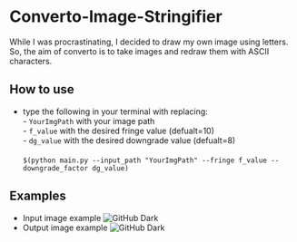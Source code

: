 # Converto-Image-Stringifier
While I was procrastinating, I decided to draw my own image using letters. So, the aim of converto is to take images and redraw them with ASCII characters.

## How to use
* type the following in your terminal with replacing:<br />
        - ```YourImgPath``` with your image path<br />
        - ```f_value``` with the desired fringe value (defualt=10)<br />
        - ```dg_value``` with the desired downgrade value (defualt=8)<br />
     <br />
 ```$(python main.py --input_path "YourImgPath" --fringe f_value --downgrade_factor dg_value) ``` 
  

## Examples
* Input image example
![GitHub Dark](https://github.com/ahmedsalahacc/Converto-Image-Stringifier/blob/main/static/me1.png?raw=true)
* Output image example
![GitHub Dark](https://github.com/ahmedsalahacc/Converto-Image-Stringifier/blob/main/static/Capture.PNG?raw=true)
